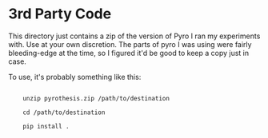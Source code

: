 # 3rd Party Code

This directory just contains a zip of the version of Pyro I ran my experiments with. Use at your own discretion. The parts of pyro I was using were fairly bleeding-edge at the time, so I figured it'd be good to keep a copy just in case.

To use, it's probably something like this:
```

    unzip pyrothesis.zip /path/to/destination

    cd /path/to/destination

    pip install .
   

 

